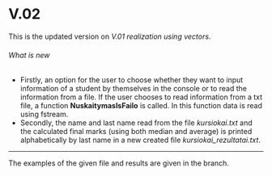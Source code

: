 # V.02
This is the updated version on *V.01 realization using vectors*.

###### What is new
- Firstly, an option for the user to choose whether they want to input information of a student by themselves in the console or to read the information from a file. If the user chooses to read information from a txt file, a function **NuskaitymasIsFailo** is called. In this function data is read using fstream.
- Secondly, the name and last name read from the file *kursiokai.txt* and the calculated final marks (using both median and average) is printed alphabetically by last name in a new created file *kursiokai_rezultatai.txt*.
--------------------------------------------------------------------------------------------------------------------------------------------------------------------

The examples of the given file and results are given in the branch.
